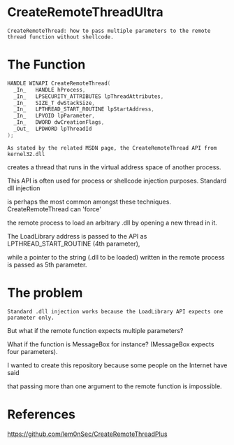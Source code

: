 # CreateRemoteThreadUltra
	CreateRemoteThread: how to pass multiple parameters to the remote thread function without shellcode.

# The Function
```c++
HANDLE WINAPI CreateRemoteThread(
  _In_   HANDLE hProcess,
  _In_   LPSECURITY_ATTRIBUTES lpThreadAttributes,
  _In_   SIZE_T dwStackSize,
  _In_   LPTHREAD_START_ROUTINE lpStartAddress,
  _In_   LPVOID lpParameter,
  _In_   DWORD dwCreationFlags,
  _Out_  LPDWORD lpThreadId
);
```
	As stated by the related MSDN page, the CreateRemoteThread API from kernel32.dll 
creates a thread that runs in the virtual address space of another process. 

This API is often used for process or shellcode injection purposes. Standard dll injection

is perhaps the most common amongst these techniques. CreateRemoteThread can 'force'

the remote process to load an arbitrary .dll by opening a new thread in it. 

The LoadLibrary address is passed to the API as LPTHREAD_START_ROUTINE (4th parameter), 

while a pointer to the string (.dll to be loaded) written in the remote process is passed as 5th parameter.
# The problem
	Standard .dll injection works because the LoadLibrary API expects one parameter only. 
But what if the remote function expects multiple parameters?

What if the function is MessageBox for instance? (MessageBox expects four parameters).

I wanted to create this repository because some people on the Internet have said 

that passing more than one argument to the remote function is impossible.
# References
https://github.com/lem0nSec/CreateRemoteThreadPlus